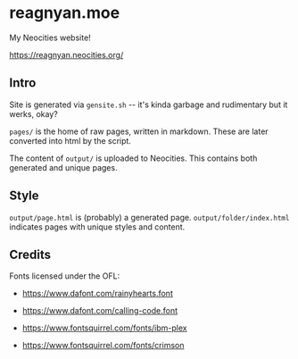 # reagnyan.moe

My Neocities website!

https://reagnyan.neocities.org/

## Intro

Site is generated via `gensite.sh` -- it's kinda garbage and rudimentary but it werks, okay?

`pages/` is the home of raw pages, written in markdown. These are later converted into html by the script.

The content of `output/` is uploaded to Neocities. This contains both generated and unique pages.

## Style

`output/page.html` is (probably) a generated page. `output/folder/index.html` indicates pages with unique styles and content.

## Credits

Fonts licensed under the OFL:

* https://www.dafont.com/rainyhearts.font

* https://www.dafont.com/calling-code.font

* https://www.fontsquirrel.com/fonts/ibm-plex

* https://www.fontsquirrel.com/fonts/crimson

